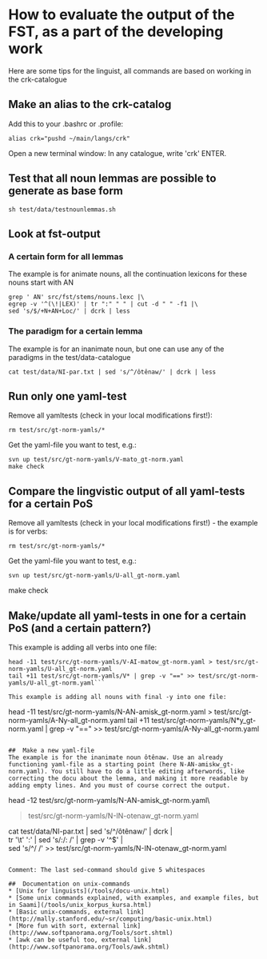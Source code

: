 # How to evaluate the output of the FST, as a part of the developing work
Here are some tips for the linguist, all commands are based on working in the crk-catalogue

## Make an alias to the crk-catalog

Add this to your .bashrc or .profile: 
```
alias crk="pushd ~/main/langs/crk" 
```

Open a new terminal window: In any catalogue, write 'crk' ENTER.

## Test that all noun lemmas are possible to generate as base form
```
sh test/data/testnounlemmas.sh
```

## Look at fst-output

###  A certain form for all lemmas
The example is for animate nouns, all the continuation lexicons for these nouns start with AN
```
grep ' AN' src/fst/stems/nouns.lexc |\
egrep -v '^(\!|LEX)' | tr ":" " " | cut -d " " -f1 |\
sed 's/$/+N+AN+Loc/' | dcrk | less
```

###  The paradigm for a certain lemma
The example is for an inanimate noun, but one can use any of the paradigms in the test/data-catalogue
```
cat test/data/NI-par.txt | sed 's/^/ôtênaw/' | dcrk | less
```

## Run only one yaml-test
Remove all yamltests (check in your local modifications first!):

```
rm test/src/gt-norm-yamls/*
```
Get the yaml-file you want to test, e.g.: 
```
svn up test/src/gt-norm-yamls/V-mato_gt-norm.yaml
make check
```

## Compare the lingvistic output of all yaml-tests for a certain PoS
Remove all yamltests (check in your local modifications first!) - the example is for verbs:
```
rm test/src/gt-norm-yamls/*
```

Get the yaml-file you want to test, e.g.: 
```
svn up test/src/gt-norm-yamls/U-all_gt-norm.yaml
```

make check

## Make/update all yaml-tests in one for a certain PoS (and a certain pattern?)
This example is adding all verbs into one file:
```
head -11 test/src/gt-norm-yamls/V-AI-matow_gt-norm.yaml > test/src/gt-norm-yamls/U-all_gt-norm.yaml
tail +11 test/src/gt-norm-yamls/V* | grep -v "==" >> test/src/gt-norm-yamls/U-all_gt-norm.yaml```

This example is adding all nouns with final -y into one file:
```
head -11 test/src/gt-norm-yamls/N-AN-amisk_gt-norm.yaml > test/src/gt-norm-yamls/A-Ny-all_gt-norm.yaml 
tail +11 test/src/gt-norm-yamls/N*y_gt-norm.yaml | grep -v "==" >>  test/src/gt-norm-yamls/A-Ny-all_gt-norm.yaml
```

##  Make a new yaml-file
The example is for the inanimate noun ôtênaw. Use an already functioning yaml-file as a starting point (here N-AN-amiskw_gt-norm.yaml). You still have to do a little editing afterwords, like correcting the docu about the lemma, and making it more readable by adding empty lines. And you must of course correct the output. 

```
head -12 test/src/gt-norm-yamls/N-AN-amisk_gt-norm.yaml\
> test/src/gt-norm-yamls/N-IN-otenaw_gt-norm.yaml

cat test/data/NI-par.txt | sed 's/^/ôtênaw/' | dcrk |\
tr '\t' ':' | sed 's/:/: /' | grep -v '^$' |\
sed 's/^/     /' >> test/src/gt-norm-yamls/N-IN-otenaw_gt-norm.yaml
```

Comment: The last sed-command should give 5 whitespaces

##  Documentation on unix-commands
* [Unix for linguists](/tools/docu-unix.html)
* [Some unix commands explained, with examples, and example files, but in Saami](/tools/unix_korpus_kursa.html)
* [Basic unix-commands, external link](http://mally.stanford.edu/~sr/computing/basic-unix.html)
* [More fun with sort, external link](http://www.softpanorama.org/Tools/sort.shtml)
* [awk can be useful too, external link](http://www.softpanorama.org/Tools/awk.shtml)
